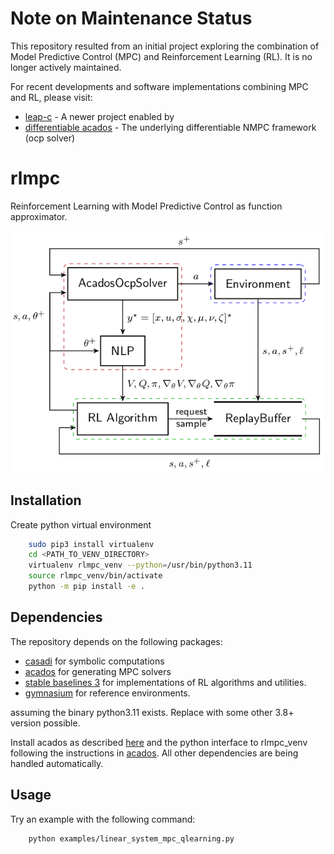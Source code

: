 # Note on Maintenance Status

This repository resulted from an initial project exploring the combination of Model Predictive Control (MPC) and Reinforcement Learning (RL). It is no longer actively maintained.

For recent developments and software implementations combining MPC and RL, please visit:
- [leap-c](https://github.com/leap-c/leap-c) - A newer project enabled by
- [differentiable acados](https://github.com/FreyJo/differentiable_nmpc) - The underlying differentiable NMPC framework (ocp solver)



# rlmpc

Reinforcement Learning with Model Predictive Control as function approximator.

![Overview](/assets/img/overview.png "Overview")

## Installation

Create python virtual environment

``` bash
    sudo pip3 install virtualenv
    cd <PATH_TO_VENV_DIRECTORY>
    virtualenv rlmpc_venv --python=/usr/bin/python3.11
    source rlmpc_venv/bin/activate
    python -m pip install -e .
```

## Dependencies

The repository depends on the following packages:

- [casadi](https://web.casadi.org/) for symbolic computations
- [acados](https://docs.acados.org/index.html) for generating MPC solvers
- [stable baselines 3](https://stable-baselines3.readthedocs.io/en/master/) for implementations of RL algorithms and utilities.
- [gymnasium](https://gymnasium.farama.org/) for reference environments.

assuming the binary python3.11 exists. Replace with some other 3.8+ version possible.

Install acados as described [here](https://github.com/acados/acados) and the python interface to rlmpc_venv following the instructions in [acados](https://docs.acados.org/python_interface/index.html). All other dependencies are being handled automatically.

## Usage

Try an example with the following command:

``` bash
    python examples/linear_system_mpc_qlearning.py
```
